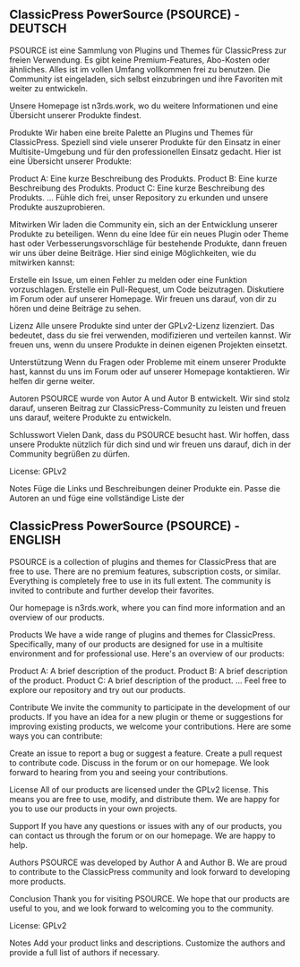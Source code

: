 ## ClassicPress PowerSource (PSOURCE) - DEUTSCH
PSOURCE ist eine Sammlung von Plugins und Themes für ClassicPress zur freien Verwendung. Es gibt keine Premium-Features, Abo-Kosten oder ähnliches. Alles ist im vollen Umfang vollkommen frei zu benutzen. Die Community ist eingeladen, sich selbst einzubringen und ihre Favoriten mit weiter zu entwickeln.

Unsere Homepage ist n3rds.work, wo du weitere Informationen und eine Übersicht unserer Produkte findest.

Produkte
Wir haben eine breite Palette an Plugins und Themes für ClassicPress. Speziell sind viele unserer Produkte für den Einsatz in einer Multisite-Umgebung und für den professionellen Einsatz gedacht. Hier ist eine Übersicht unserer Produkte:

Product A: Eine kurze Beschreibung des Produkts.
Product B: Eine kurze Beschreibung des Produkts.
Product C: Eine kurze Beschreibung des Produkts.
...
Fühle dich frei, unser Repository zu erkunden und unsere Produkte auszuprobieren.

Mitwirken
Wir laden die Community ein, sich an der Entwicklung unserer Produkte zu beteiligen. Wenn du eine Idee für ein neues Plugin oder Theme hast oder Verbesserungsvorschläge für bestehende Produkte, dann freuen wir uns über deine Beiträge. Hier sind einige Möglichkeiten, wie du mitwirken kannst:

Erstelle ein Issue, um einen Fehler zu melden oder eine Funktion vorzuschlagen.
Erstelle ein Pull-Request, um Code beizutragen.
Diskutiere im Forum oder auf unserer Homepage.
Wir freuen uns darauf, von dir zu hören und deine Beiträge zu sehen.

Lizenz
Alle unsere Produkte sind unter der GPLv2-Lizenz lizenziert. Das bedeutet, dass du sie frei verwenden, modifizieren und verteilen kannst. Wir freuen uns, wenn du unsere Produkte in deinen eigenen Projekten einsetzt.

Unterstützung
Wenn du Fragen oder Probleme mit einem unserer Produkte hast, kannst du uns im Forum oder auf unserer Homepage kontaktieren. Wir helfen dir gerne weiter.

Autoren
PSOURCE wurde von Autor A und Autor B entwickelt. Wir sind stolz darauf, unseren Beitrag zur ClassicPress-Community zu leisten und freuen uns darauf, weitere Produkte zu entwickeln.

Schlusswort
Vielen Dank, dass du PSOURCE besucht hast. Wir hoffen, dass unsere Produkte nützlich für dich sind und wir freuen uns darauf, dich in der Community begrüßen zu dürfen.

License: GPLv2

Notes
Füge die Links und Beschreibungen deiner Produkte ein.
Passe die Autoren an und füge eine vollständige Liste der

## ClassicPress PowerSource (PSOURCE) - ENGLISH
PSOURCE is a collection of plugins and themes for ClassicPress that are free to use. There are no premium features, subscription costs, or similar. Everything is completely free to use in its full extent. The community is invited to contribute and further develop their favorites.

Our homepage is n3rds.work, where you can find more information and an overview of our products.

Products
We have a wide range of plugins and themes for ClassicPress. Specifically, many of our products are designed for use in a multisite environment and for professional use. Here's an overview of our products:

Product A: A brief description of the product.
Product B: A brief description of the product.
Product C: A brief description of the product.
...
Feel free to explore our repository and try out our products.

Contribute
We invite the community to participate in the development of our products. If you have an idea for a new plugin or theme or suggestions for improving existing products, we welcome your contributions. Here are some ways you can contribute:

Create an issue to report a bug or suggest a feature.
Create a pull request to contribute code.
Discuss in the forum or on our homepage.
We look forward to hearing from you and seeing your contributions.

License
All of our products are licensed under the GPLv2 license. This means you are free to use, modify, and distribute them. We are happy for you to use our products in your own projects.

Support
If you have any questions or issues with any of our products, you can contact us through the forum or on our homepage. We are happy to help.

Authors
PSOURCE was developed by Author A and Author B. We are proud to contribute to the ClassicPress community and look forward to developing more products.

Conclusion
Thank you for visiting PSOURCE. We hope that our products are useful to you, and we look forward to welcoming you to the community.

License: GPLv2

Notes
Add your product links and descriptions.
Customize the authors and provide a full list of authors if necessary.
